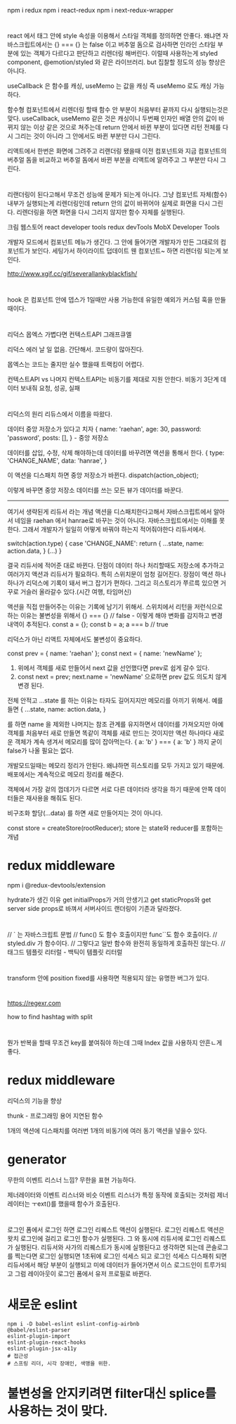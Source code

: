 
npm i redux
npm i react-redux
npm i next-redux-wrapper

#

react 에서 태그 안에 style 속성을 이용해서 스타일 객체를 정의하면 안좋다.
왜냐면 자바스크립트에서는 {} === {} 는 false  이고
버추얼 돔으로 검사하면 인라인 스타일 부분에 있는 객체가 다르다고 판단하고 리렌더링 해버린다.
이럴때 사용하는게 styled component, @emotion/styled 와 같은 라이브러리.
but 집찰할 정도의 성능 향상은 아니다.

useCallback 은 함수를 캐싱, useMemo 는 값을 캐싱
즉 useMemo 로도 캐싱 가능하다.

함수형 컴포넌트에서 리렌더링 할때 함수 안 부분이 처음부터 끝까지 다시 실행되는것은 맞다.
useCallback, useMemo 같은 것은 캐싱이니 두번째 인자인 배열 안의 값이 바뀌지 않는 이상 같은 것으로 쳐주는데
return 안에서 바뀐 부분이 있다면 리턴 전체를 다시 그리는 것이 아니라 그 안에서도 바뀐 부분만 다시 그린다.

리액트에서 한번은 화면에 그려주고
리랜더링 됐을때 이전 컴포넌트와 지금 컴포넌트의 버추얼 돔을 비교하고 버추얼 돔에서 바뀐 부분을 리액트에 알려주고
그 부분만 다시 그린다.

### <a href="https://github/rae-han" target="_blank" rel="noreferrer noopener" ></a>

#

리랜더링이 된다고해서 무조건 성능에 문제가 되는게 아니다.
그냥 컴포넌트 자체(함수) 내부가 실행되는게 리렌더링인데 return 안의 값이 바뀌어야 실제로 화면을 다시 그린다.
리렌더링을 하면 화면을 다시 그리지 않지만 함수 자체를 실행된다.

크림 웹스토어
react developer tools
redux devTools
MobX Developer Tools

개발자 모드에서
컴포넌트 메뉴가 생긴다. 그 안에 들어가면 개발자가 만든 그대로의 컴포넌트가 보인다.
세팅가서 하이라이트 덥데이트 웬 컴포넌트~ 하면 리렌더링 되는게 보인다.

http://www.xgif.cc/gif/severallankyblackfish/

#

hook 은 컴포넌트 안에 뎁스가 1일때만 사용 가능한데 유일한 예외가 커스텀 훅을 만들때이다.

#

리덕스 몹엑스 가볍다면 컨텍스트API 그래프큐엘

리덕스 에러 날 일 없음. 간단해서.
코드량이 많아진다.

몹엑스는 코드는 줄지만 실수 했을때 트랙킹이 어렵다.

컨텍스트API vs 나머지
컨텍스트API는 비동기를 제대로 지원 안한다.
비동기 3단계
데이터 보내줘 요청, 성공, 실패

#

리덕스의 원리
리듀스에서 이름을 따왔다.

데이터 중앙 저장소가 있다고 치자
{
  name: 'raehan',
  age: 30,
  password: 'password',
  posts: [],
} - 중앙 저장소

데이터를 삽입, 수정, 삭제 해야하는데 데이터를 바꾸려면 액션을 통해서 한다.
{
  type: 'CHANGE_NAME',
  data: 'hanrae',
}

이 액션을 디스패치 하면 중앙 저장소가 바뀐다.
dispatch(action_object);

이렇게 바꾸면 중앙 저장소 데이터를 쓰는 모든 뷰가 데이터를 바꾼다.

----
여기서 생략된게 리듀서 라는 개념
액션을 디스패치한다고해서 자바스크립트에서 알아서 네임을 raehan 에서 hanrae로 바꾸는 것이 아니다.
자바스크립트에서는 이해를 못한다.
그래서 개발자가 일일히 어떻게 바꿔야 하는지 적어줘야한다 리듀서에서.

switch(action.type) {
  case 'CHANGE_NAME':
    return {
      ...state,
      name: action.data,
    }
  (...)
}

결국 리듀서에 적어준 대로 바뀐다.
단점이 데이터 하나 처리할때도 저장소에 추가하고 여러가지 액션과 리듀서가 필요하다.
특히 스위치문이 엄청 길어진다.
장점이 액션 하나하나가 리덕스에 기록이 돼서 버그 잡기가 편하다.
그리고 히스토리가 쭈르륵 있으면 거꾸로 거슬러 올라갈수 있다.(시간 여행, 타임머신)

액션을 직접 만들어주는 이유는 기록에 남기기 위해서.
스위치에서 리턴을 저런식으로 하는 이유는 불변성을 위해서
{} === {} // false - 이렇게 해야 변화를 감지하고 변경 내역이 추적된다.
const a = {};
const b = a;
a === b // true

리덕스가 아닌 리액트 자체에서도 불변성이 중요하다.

const prev = { name: 'raehan' };
const next = { name: 'newName' };

1. 위에서 객체를 새로 만들어서 next 값을 선언했다면 prev로 쉽게 갈수 있다.
2. const next = prev; next.name = 'newName' 으로하면 prev 값도 의도치 않게 변경 된다.

전체 안적고 ...state 를 하는 이유는 타자도 길어지지만 메모리를 아끼기 위해서.
예를들면
{
  ...state,
  name: action.data,
}

를 하면 name 을 제외한 나머지는 참조 관계를 유지하면서 데이터를 가져오지만 
아예 객체를 처음부터 새로 만들면 똑같이 객체를 새로 만드는 것이지만 액션 하나마다 새로운 객체가 계속 생겨서 메모리를 많이 잡아먹는다.
{ a: 'b' } === { a: 'b' } 까지 굳이 false가 나올 필요는 없다.

개발모드일때는 메모리 정리가 안된다.
왜냐하면 히스토리를 모두 가지고 있기 때문에.
배포에서는 계속적으로 메모리 정리를 해준다.

객체에서 가장 겉의 껍데기가 다르면 서로 다른 데이터라 생각을 하기 때문에 안쪽 데이터들은 재사용을 해줘도 된다.

비구조화 할당(...data) 를 하면 새로 만들어지는 것이 아니다.

const store = createStore(rootReducer);
store 는 state와 reducer를 포함하는 개념

# redux middleware

npm i @redux-devtools/extension

hydrate가 생긴 이유
get initialProps가 거의 안생기고 get staticProps와 get server side props로 바껴서 서버사이드 랜더링이 기존과 달라졌다.

#

// ` 는 자바스크립트 문법
// func() 도 함수 호출이지만 func``도 함수 호출이다.
// styled.div 가 함수이다.
// 그렇다고 일반 함수와 완전히 동일하게 호출하진 않는다.
// 태그드 템플릿 리터럴 - 백틱이 템플릿 리터럴

#

transform 안에 position fixed를 사용하면 적용되지 않는 유명한 버그가 있다.

#

https://regexr.com

how to find hashtag with split

#

뭔가 반복을 할때 무조건 key를 붙여줘야 하는데 그때 Index 값을 사용하지 안흔ㄴ게 좋다.

# redux middleware
리덕스의 기능을 향상

thunk - 프로그래밍 용어
지연된 함수

1개의 액션에 디스패치를 여러번
1개의 비동기에 여러 동기 액션을 넣을수 있다.

# generator
무한의 이벤트 리스너 느낌? 무한을 표현 가능하다.

제너레이터와 이벤트 리스너와 비슷
이벤트 리스너가 특정 동작에 호출되는 것처럼
제너레이터는 ㅜext()를 했을때 함수가 호출된다.

#
로그인 폼에서 로그인 하면
로그인 리퀘스트 액션이 실행된다.
로그인 리퀘스트 액션은 왓치 로그인에 걸리고
로그인 함수가 실행된다.
그 와 동시에 리듀서에 로그인 리퀘스트가 실행된다.
리듀서와 사가의 리퀘스트가 동시에 실행된다고 생각하면 되는데 콘솔로그를 찍는다면 
로그인 실행되면 1초뒤에 로그인 석세스 되고
로그인 석세스 디스패취 되면 리듀서에서 해당 부분이 실행되고 미에 데이터가 들어가면서 이스 로그드인이 트루가되고
그럼 레이아웃이 로그인 폼에서 유저 프로필로 바뀐다.


# 새로운 eslint
```
npm i -D babel-eslint eslint-config-airbnb 
@babel/eslint-parser
eslint-plugin-import
eslint-plugin-react-hooks
eslint-plugin-jsx-a11y 
# 접근성
# 스프링 리더, 시각 장애인, 색맹을 위한.
```

# 불변성을 안지키려면 filter대신 splice를 사용하는 것이 맞다.



# 
